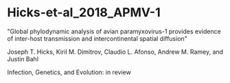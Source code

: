 # Hicks-et-al_2018_APMV-1

"Global phylodynamic analysis of avian paramyxovirus-1 provides evidence of inter-host transmission and intercontinental spatial diffusion"

Joseph T. Hicks, Kiril M. Dimitrov, Claudio L. Afonso, Andrew M. Ramey, and Justin Bahl

Infection, Genetics, and Evolution: in review
